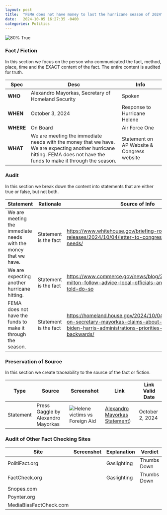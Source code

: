 ```yaml
---
layout: post
title:  "FEMA does not have money to last the hurricane season of 2024"
date:   2024-10-05 16:27:35 -0400
categories: Politics
---
```


![80% True](/assets/images/80.jpg)

### Fact / Fiction

In this section we focus on the person who communicated the fact, method, place, time and the EXACT content of the fact. The entire content is audited for truth.

| Spec | Desc | Info |
| ----------- | ----------- | ----------- |
| **WHO** | Alexandro Mayorkas, Secretary of Homeland Security | Spoken |
| **WHEN** | October 3, 2024 | Response to Hurricane Helene |
| **WHERE** | On Board | Air Force One |
| **WHAT** | We are meeting the immediate needs with the money that we have. We are expecting another hurricane hitting. FEMA does not have the funds to make it through the season. | Statement on AP Website & Congress website |

### Audit

In this section we break down the content into statements that are either true or false, but not both.

| Statement | Rationale | Source of Info | T/F |
| ----------- | ----------- | ----------- | ----------- |
| We are meeting the immediate needs with the money that we have. | Statement is the fact | https://www.whitehouse.gov/briefing-room/statements-releases/2024/10/04/letter-to-congress-on-disaster-needs/ | True |
| We are expecting another hurricane hitting. | Statement is the fact | https://www.commerce.gov/news/blog/2024/10/hurricane-milton-follow-advice-local-officials-and-evacuate-if-told-do-so | True |
| FEMA does not have the funds to make it through the season. | Statement is the fact | https://homeland.house.gov/2024/10/04/chairman-green-on-secretary-mayorkas-claims-about-fema-funds-biden-harris-administrations-priorities-are-completely-backwards/ | True |

### Preservation of Source

In this section we create traceability to the source of the fact or fiction.

| Type | Source | Screenshot | Link | Link Valid Date |
| ----------- | ----------- | ----------- | ----------- | ----------- |
| Statement | Press Gaggle by Alexandro Mayorkas | ![Helene victims vs Foreign Aid](/posts/images/Helene-victims-vs-Foreign-Aid.jpg) | [Alexandro Mayorkas Statement](https://www.whitehouse.gov/briefing-room/press-briefings/2024/10/02/press-gaggle-by-press-secretary-karine-jean-pierre-and-secretary-of-homeland-security-alejandro-mayorkas-en-route-greenville-sc/)) | October 2, 2024 |

### Audit of Other Fact Checking Sites

| Site | Screenshot | Explanation | Verdict |
| ----------- | ----------- | ----------- | ----------- |
| PolitiFact.org | | Gaslighting | Thumbs Down |
| FactCheck.org | | Gaslighting | Thumbs Down |
| Snopes.com |||
| Poynter.org |||
| MediaBiasFactCheck.com |||
